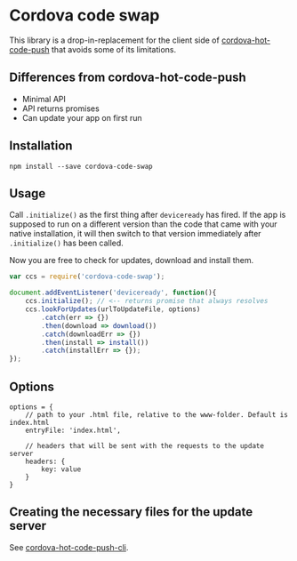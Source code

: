 # Cordova code swap
This library is a drop-in-replacement for the client side of [cordova-hot-code-push](https://github.com/nordnet/cordova-hot-code-push) that avoids some of its limitations.

## Differences from cordova-hot-code-push

* Minimal API
* API returns promises
* Can update your app on first run

## Installation
`npm install --save cordova-code-swap`

## Usage
Call `.initialize()` as the first thing after `deviceready` has fired.
If the app is supposed to run on a different version than the code that came with your native installation, it will then switch to that version immediately after `.initialize()` has been called.

Now you are free to check for updates, download and install them.
```javascript
var ccs = require('cordova-code-swap');

document.addEventListener('deviceready', function(){
	ccs.initialize(); // <-- returns promise that always resolves
	ccs.lookForUpdates(urlToUpdateFile, options)
		.catch(err => {})
		.then(download => download())
		.catch(downloadErr => {})
		.then(install => install())
		.catch(installErr => {});
});
```

## Options
```
options = {
	// path to your .html file, relative to the www-folder. Default is index.html
	entryFile: 'index.html',

	// headers that will be sent with the requests to the update server
	headers: {
		key: value
	}
}
```

## Creating the necessary files for the update server
See [cordova-hot-code-push-cli](https://github.com/nordnet/cordova-hot-code-push-cli).